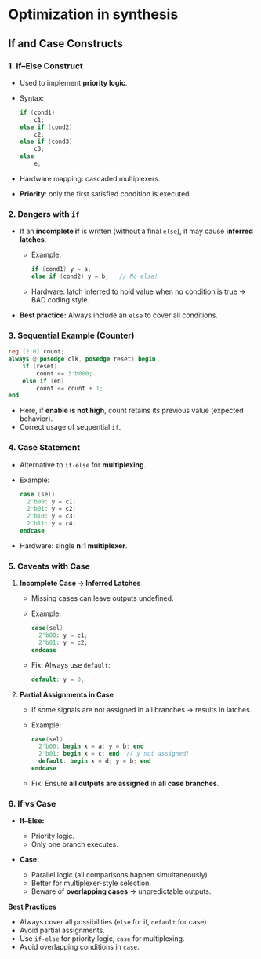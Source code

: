 # Optimization in synthesis

## If and Case Constructs

### 1. If–Else Construct

* Used to implement **priority logic**.
* Syntax:

  ```verilog
  if (cond1) 
      c1;
  else if (cond2) 
      c2;
  else if (cond3) 
      c3;
  else 
      e;
  ```
* Hardware mapping: cascaded multiplexers.
* **Priority**: only the first satisfied condition is executed.

### 2. Dangers with `if`

* If an **incomplete if** is written (without a final `else`), it may cause **inferred latches**.

  * Example:

    ```verilog
    if (cond1) y = a;
    else if (cond2) y = b;   // No else!
    ```
  * Hardware: latch inferred to hold value when no condition is true → BAD coding style.
* **Best practice:** Always include an `else` to cover all conditions.

### 3. Sequential Example (Counter)

```verilog
reg [2:0] count;
always @(posedge clk, posedge reset) begin
    if (reset)
        count <= 3'b000;
    else if (en)
        count <= count + 1;
end
```

* Here, if **enable is not high**, count retains its previous value (expected behavior).
* Correct usage of sequential `if`.


### 4. Case Statement

* Alternative to `if-else` for **multiplexing**.
* Example:

  ```verilog
  case (sel)
    2'b00: y = c1;
    2'b01: y = c2;
    2'b10: y = c3;
    2'b11: y = c4;
  endcase
  ```
* Hardware: single **n:1 multiplexer**.

### 5. Caveats with Case

1. **Incomplete Case → Inferred Latches**

   * Missing cases can leave outputs undefined.
   * Example:

     ```verilog
     case(sel)
       2'b00: y = c1;
       2'b01: y = c2;
     endcase
     ```
   * Fix: Always use `default`:

     ```verilog
     default: y = 0;
     ```

2. **Partial Assignments in Case**

   * If some signals are not assigned in all branches → results in latches.
   * Example:

     ```verilog
     case(sel)
       2'b00: begin x = a; y = b; end
       2'b01: begin x = c; end  // y not assigned!
       default: begin x = d; y = b; end
     endcase
     ```
   * Fix: Ensure **all outputs are assigned** in **all case branches**.

### 6. If vs Case

* **If–Else:**

  * Priority logic.
  * Only one branch executes.
* **Case:**

  * Parallel logic (all comparisons happen simultaneously).
  * Better for multiplexer-style selection.
  * Beware of **overlapping cases** → unpredictable outputs.


**Best Practices**

* Always cover all possibilities (`else` for if, `default` for case).
* Avoid partial assignments.
* Use `if-else` for priority logic, `case` for multiplexing.
* Avoid overlapping conditions in `case`.

